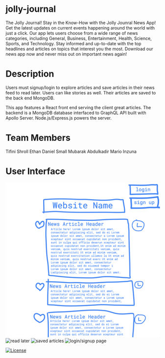 # jolly-journal
The Jolly Journal!
Stay in the Know-How with the Jolly Jounral News App! Get the latest updates on current events happening around the world with just a click. Our app lets users choose from a wide range of news categories, including General, Business, Entertainment, Health, Science, Sports, and Technology. Stay informed and up-to-date with the top headlines and articles on topics that interest you the most. Download our news app now and never miss out on important news again!

# Description

Users must signup/login to explore articles and save articles in their news feed to read later. Users can like stories as well. Their articles are saved to the back end MongoDB.

This app features a React front end serving the client great articles. The backend is a MongoDB database interfaced to GraphQL API built with Apollo Server. Node.js/Express.js powers the server.

# Team Members
Tifini Shroll
Ethan Daniel Small
Mubarak Abdulkadir
Mario Inzuna

# User Interface

![main landing](https://github.com/ethandanielsmall/jolly-journal/blob/main/client/public/images/project%203%20-%20main%20page.png?raw=true)
![read later](https://github.com/ethandanielsmall/jolly-journal/assets/124843114/f1890398-7ff5-4483-a510-8ea44a7345ee)
![saved articles](https://github.com/ethandanielsmall/jolly-journal/assets/124843114/645dbcad-a718-4b43-b070-498e6a949622)
![login/signup page](https://github.com/ethandanielsmall/jolly-journal/assets/124843114/65f81cec-dbac-4708-84aa-74cdb600de75)

[![License](https://img.shields.io/badge/License-n/a-n/a.svg)](n/a)

